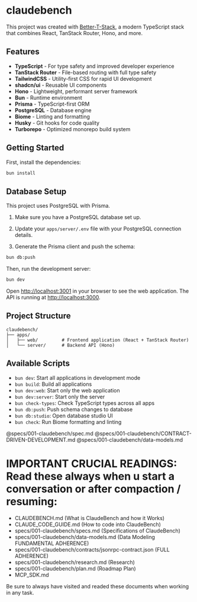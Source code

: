 # claudebench

This project was created with [Better-T-Stack](https://github.com/AmanVarshney01/create-better-t-stack), a modern TypeScript stack that combines React, TanStack Router, Hono, and more.

## Features

- **TypeScript** - For type safety and improved developer experience
- **TanStack Router** - File-based routing with full type safety
- **TailwindCSS** - Utility-first CSS for rapid UI development
- **shadcn/ui** - Reusable UI components
- **Hono** - Lightweight, performant server framework
- **Bun** - Runtime environment
- **Prisma** - TypeScript-first ORM
- **PostgreSQL** - Database engine
- **Biome** - Linting and formatting
- **Husky** - Git hooks for code quality
- **Turborepo** - Optimized monorepo build system

## Getting Started

First, install the dependencies:

```bash
bun install
```
## Database Setup

This project uses PostgreSQL with Prisma.

1. Make sure you have a PostgreSQL database set up.
2. Update your `apps/server/.env` file with your PostgreSQL connection details.

3. Generate the Prisma client and push the schema:
```bash
bun db:push
```


Then, run the development server:

```bash
bun dev
```

Open [http://localhost:3001](http://localhost:3001) in your browser to see the web application.
The API is running at [http://localhost:3000](http://localhost:3000).





## Project Structure

```
claudebench/
├── apps/
│   ├── web/         # Frontend application (React + TanStack Router)
│   └── server/      # Backend API (Hono)
```

## Available Scripts

- `bun dev`: Start all applications in development mode
- `bun build`: Build all applications
- `bun dev:web`: Start only the web application
- `bun dev:server`: Start only the server
- `bun check-types`: Check TypeScript types across all apps
- `bun db:push`: Push schema changes to database
- `bun db:studio`: Open database studio UI
- `bun check`: Run Biome formatting and linting

@specs/001-claudebench/spec.md
@specs/001-claudebench/CONTRACT-DRIVEN-DEVELOPMENT.md
@specs/001-claudebench/data-models.md

# **IMPORTANT CRUCIAL READINGS**: Read these always when u start a conversation or after compaction / resuming:

- CLAUDEBENCH.md (What is ClaudeBench and how it Works)
- CLAUDE_CODE_GUIDE.md (How to code into ClaudeBench)
- specs/001-claudebench/specs.md (Specifications of ClaudeBench)
- specs/001-claudebench/data-models.md (Data Modeling FUNDAMENTAL ADHERENCE)
- specs/001-claudebench/contracts/jsonrpc-contract.json (FULL ADHERENCE)
- specs/001-claudebench/research.md (Research)
- specs/001-claudebench/plan.md (Roadmap Plan)
- MCP_SDK.md 

Be sure to always have visited and readed these documents when working in any task.

